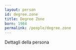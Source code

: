 ```yaml
---
layout: person
id: degree.zone
title: Degree Zone
born: 1984
permalink: /people/degree.zone
---
```


Dettagli della persona 